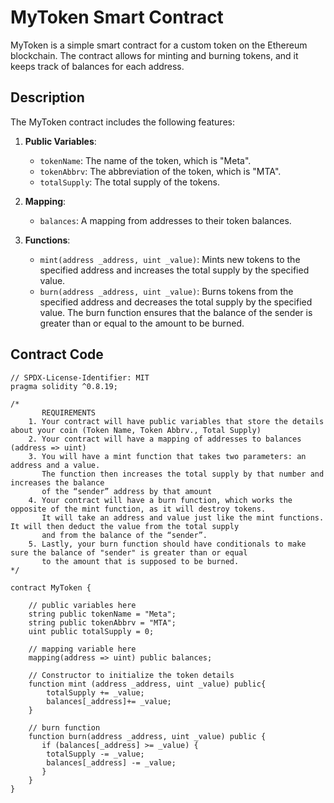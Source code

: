 # MyToken Smart Contract

MyToken is a simple smart contract for a custom token on the Ethereum blockchain. The contract allows for minting and burning tokens, and it keeps track of balances for each address.

## Description

The MyToken contract includes the following features:

1. **Public Variables**:
   - `tokenName`: The name of the token, which is "Meta".
   - `tokenAbbrv`: The abbreviation of the token, which is "MTA".
   - `totalSupply`: The total supply of the tokens.

2. **Mapping**:
   - `balances`: A mapping from addresses to their token balances.

3. **Functions**:
   - `mint(address _address, uint _value)`: Mints new tokens to the specified address and increases the total supply by the specified value.
   - `burn(address _address, uint _value)`: Burns tokens from the specified address and decreases the total supply by the specified value. The burn function ensures that the balance of the sender is greater than or equal to the amount to be burned.

## Contract Code

```solidity
// SPDX-License-Identifier: MIT
pragma solidity ^0.8.19;

/*
       REQUIREMENTS
    1. Your contract will have public variables that store the details about your coin (Token Name, Token Abbrv., Total Supply)
    2. Your contract will have a mapping of addresses to balances (address => uint)
    3. You will have a mint function that takes two parameters: an address and a value. 
       The function then increases the total supply by that number and increases the balance 
       of the “sender” address by that amount
    4. Your contract will have a burn function, which works the opposite of the mint function, as it will destroy tokens. 
       It will take an address and value just like the mint functions. It will then deduct the value from the total supply 
       and from the balance of the “sender”.
    5. Lastly, your burn function should have conditionals to make sure the balance of "sender" is greater than or equal 
       to the amount that is supposed to be burned.
*/

contract MyToken {

    // public variables here
    string public tokenName = "Meta";
    string public tokenAbbrv = "MTA";
    uint public totalSupply = 0;

    // mapping variable here
    mapping(address => uint) public balances;

    // Constructor to initialize the token details
    function mint (address _address, uint _value) public{
        totalSupply += _value;
        balances[_address]+= _value;
    }

    // burn function
    function burn(address _address, uint _value) public {
       if (balances[_address] >= _value) {
        totalSupply -= _value;
        balances[_address] -= _value;
       }
    }
}

